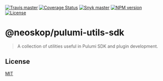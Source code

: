 [![Travis master](https://img.shields.io/travis/neoskop/pulumi-utils/master.svg)](https://travis-ci.org/neoskop/pulumi-utils)
[![Coverage Status](https://coveralls.io/repos/github/neoskop/pulumi-utils/badge.svg)](https://coveralls.io/github/neoskop/pulumi-utils)
[![Snyk master](https://snyk.io/test/github/neoskop/pulumi-utils/master/badge.svg)](https://snyk.io/test/github/neoskop/pulumi-utils/master)
[![NPM version][npm-badge-sdk]][npm-link-sdk]
[![License][licence-sdk]][licence-link]

# @neoskop/pulumi-utils-sdk

> A collection of utilities useful in Pulumi SDK and plugin development.

## License

[MIT][licence-link]

[npm-badge-sdk]: https://img.shields.io/npm/v/@neoskop/pulumi-utils-sdk
[npm-link-sdk]: https://npmjs.com/package/@neoskop/pulumi-utils-sdk
[licence-link]: https://github.com/neoskop/pulumi-utils/blob/master/LICENSE
[licence-sdk]: https://img.shields.io/npm/l/%40neoskop%2Fpulumi-utils-sdk
